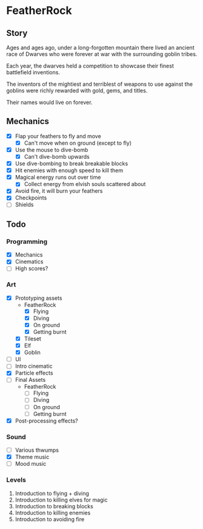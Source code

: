 # FeatherRock

## Story

Ages and ages ago, under a long-forgotten mountain there lived an ancient race of Dwarves who were forever at war with the surrounding goblin tribes.

Each year, the dwarves held a competition to showcase their finest battlefield inventions.

The inventors of the mightiest and terriblest of weapons to use against the goblins were richly rewarded with gold, gems, and titles.

Their names would live on forever.

## Mechanics

- [x] Flap your feathers to fly and move
    + [x] Can't move when on ground (except to fly)
- [x] Use the mouse to dive-bomb
    + [x] Can't dive-bomb upwards
- [x] Use dive-bombing to break breakable blocks
- [x] Hit enemies with enough speed to kill them
- [x] Magical energy runs out over time
    + [x] Collect energy from elvish souls scattered about
- [x] Avoid fire, it will burn your feathers
- [x] Checkpoints
- [ ] Shields

## Todo

### Programming

- [x] Mechanics
- [x] Cinematics
- [ ] High scores?

### Art

- [x] Prototyping assets
    + FeatherRock
        * [x] Flying
        * [x] Diving
        * [x] On ground
        * [x] Getting burnt
    + [x] Tileset
    + [x] Elf
    + [x] Goblin
- [ ] UI
- [ ] Intro cinematic
- [x] Particle effects
- [ ] Final Assets
    + FeatherRock
        * [ ] Flying
        * [ ] Diving
        * [ ] On ground
        * [ ] Getting burnt
- [x] Post-processing effects?

### Sound

- [ ] Various thwumps
- [x] Theme music
- [ ] Mood music

### Levels

1. Introduction to flying + diving
2. Introduction to killing elves for magic
3. Introduction to breaking blocks
4. Introduction to killing enemies
5. Introduction to avoiding fire